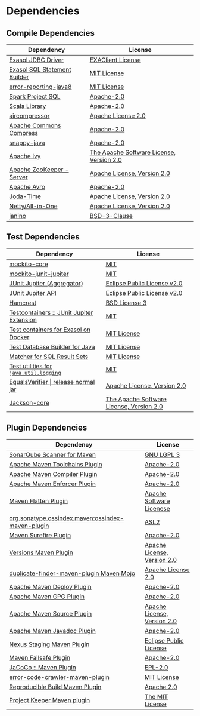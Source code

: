 <!-- @formatter:off -->
# Dependencies

## Compile Dependencies

| Dependency                        | License                                        |
| --------------------------------- | ---------------------------------------------- |
| [Exasol JDBC Driver][0]           | [EXAClient License][1]                         |
| [Exasol SQL Statement Builder][2] | [MIT License][3]                               |
| [error-reporting-java8][4]        | [MIT License][5]                               |
| [Spark Project SQL][6]            | [Apache-2.0][7]                                |
| [Scala Library][8]                | [Apache-2.0][9]                                |
| [aircompressor][10]               | [Apache License 2.0][11]                       |
| [Apache Commons Compress][12]     | [Apache-2.0][13]                               |
| [snappy-java][14]                 | [Apache-2.0][11]                               |
| [Apache Ivy][15]                  | [The Apache Software License, Version 2.0][16] |
| [Apache ZooKeeper - Server][17]   | [Apache License, Version 2.0][13]              |
| [Apache Avro][18]                 | [Apache-2.0][13]                               |
| [Joda-Time][19]                   | [Apache License, Version 2.0][13]              |
| [Netty/All-in-One][20]            | [Apache License, Version 2.0][9]               |
| [janino][21]                      | [BSD-3-Clause][22]                             |

## Test Dependencies

| Dependency                                      | License                                        |
| ----------------------------------------------- | ---------------------------------------------- |
| [mockito-core][23]                              | [MIT][24]                                      |
| [mockito-junit-jupiter][23]                     | [MIT][24]                                      |
| [JUnit Jupiter (Aggregator)][25]                | [Eclipse Public License v2.0][26]              |
| [JUnit Jupiter API][25]                         | [Eclipse Public License v2.0][26]              |
| [Hamcrest][27]                                  | [BSD License 3][28]                            |
| [Testcontainers :: JUnit Jupiter Extension][29] | [MIT][30]                                      |
| [Test containers for Exasol on Docker][31]      | [MIT License][32]                              |
| [Test Database Builder for Java][33]            | [MIT License][34]                              |
| [Matcher for SQL Result Sets][35]               | [MIT License][36]                              |
| [Test utilities for `java.util.logging`][37]    | [MIT][24]                                      |
| [EqualsVerifier \| release normal jar][38]      | [Apache License, Version 2.0][13]              |
| [Jackson-core][39]                              | [The Apache Software License, Version 2.0][13] |

## Plugin Dependencies

| Dependency                                              | License                           |
| ------------------------------------------------------- | --------------------------------- |
| [SonarQube Scanner for Maven][40]                       | [GNU LGPL 3][41]                  |
| [Apache Maven Toolchains Plugin][42]                    | [Apache-2.0][13]                  |
| [Apache Maven Compiler Plugin][43]                      | [Apache-2.0][13]                  |
| [Apache Maven Enforcer Plugin][44]                      | [Apache-2.0][13]                  |
| [Maven Flatten Plugin][45]                              | [Apache Software Licenese][13]    |
| [org.sonatype.ossindex.maven:ossindex-maven-plugin][46] | [ASL2][16]                        |
| [Maven Surefire Plugin][47]                             | [Apache-2.0][13]                  |
| [Versions Maven Plugin][48]                             | [Apache License, Version 2.0][13] |
| [duplicate-finder-maven-plugin Maven Mojo][49]          | [Apache License 2.0][7]           |
| [Apache Maven Deploy Plugin][50]                        | [Apache-2.0][13]                  |
| [Apache Maven GPG Plugin][51]                           | [Apache-2.0][13]                  |
| [Apache Maven Source Plugin][52]                        | [Apache License, Version 2.0][13] |
| [Apache Maven Javadoc Plugin][53]                       | [Apache-2.0][13]                  |
| [Nexus Staging Maven Plugin][54]                        | [Eclipse Public License][55]      |
| [Maven Failsafe Plugin][56]                             | [Apache-2.0][13]                  |
| [JaCoCo :: Maven Plugin][57]                            | [EPL-2.0][58]                     |
| [error-code-crawler-maven-plugin][59]                   | [MIT License][60]                 |
| [Reproducible Build Maven Plugin][61]                   | [Apache 2.0][16]                  |
| [Project Keeper Maven plugin][62]                       | [The MIT License][63]             |

[0]: http://www.exasol.com/
[1]: https://repo1.maven.org/maven2/com/exasol/exasol-jdbc/24.0.0/exasol-jdbc-24.0.0-license.txt
[2]: https://github.com/exasol/sql-statement-builder/
[3]: https://github.com/exasol/sql-statement-builder/blob/main/LICENSE
[4]: https://github.com/exasol/error-reporting-java/
[5]: https://github.com/exasol/error-reporting-java/blob/main/LICENSE
[6]: https://spark.apache.org/
[7]: http://www.apache.org/licenses/LICENSE-2.0.html
[8]: https://www.scala-lang.org/
[9]: https://www.apache.org/licenses/LICENSE-2.0
[10]: https://github.com/airlift/aircompressor
[11]: https://www.apache.org/licenses/LICENSE-2.0.html
[12]: https://commons.apache.org/proper/commons-compress/
[13]: https://www.apache.org/licenses/LICENSE-2.0.txt
[14]: https://github.com/xerial/snappy-java
[15]: http://ant.apache.org/ivy/
[16]: http://www.apache.org/licenses/LICENSE-2.0.txt
[17]: http://zookeeper.apache.org/zookeeper
[18]: https://avro.apache.org
[19]: https://www.joda.org/joda-time/
[20]: https://netty.io/netty-all/
[21]: http://janino-compiler.github.io/janino/
[22]: https://spdx.org/licenses/BSD-3-Clause.html
[23]: https://github.com/mockito/mockito
[24]: https://opensource.org/licenses/MIT
[25]: https://junit.org/junit5/
[26]: https://www.eclipse.org/legal/epl-v20.html
[27]: http://hamcrest.org/JavaHamcrest/
[28]: http://opensource.org/licenses/BSD-3-Clause
[29]: https://java.testcontainers.org
[30]: http://opensource.org/licenses/MIT
[31]: https://github.com/exasol/exasol-testcontainers/
[32]: https://github.com/exasol/exasol-testcontainers/blob/main/LICENSE
[33]: https://github.com/exasol/test-db-builder-java/
[34]: https://github.com/exasol/test-db-builder-java/blob/main/LICENSE
[35]: https://github.com/exasol/hamcrest-resultset-matcher/
[36]: https://github.com/exasol/hamcrest-resultset-matcher/blob/main/LICENSE
[37]: https://github.com/exasol/java-util-logging-testing/
[38]: https://www.jqno.nl/equalsverifier
[39]: https://github.com/FasterXML/jackson-core
[40]: http://sonarsource.github.io/sonar-scanner-maven/
[41]: http://www.gnu.org/licenses/lgpl.txt
[42]: https://maven.apache.org/plugins/maven-toolchains-plugin/
[43]: https://maven.apache.org/plugins/maven-compiler-plugin/
[44]: https://maven.apache.org/enforcer/maven-enforcer-plugin/
[45]: https://www.mojohaus.org/flatten-maven-plugin/
[46]: https://sonatype.github.io/ossindex-maven/maven-plugin/
[47]: https://maven.apache.org/surefire/maven-surefire-plugin/
[48]: https://www.mojohaus.org/versions/versions-maven-plugin/
[49]: https://basepom.github.io/duplicate-finder-maven-plugin
[50]: https://maven.apache.org/plugins/maven-deploy-plugin/
[51]: https://maven.apache.org/plugins/maven-gpg-plugin/
[52]: https://maven.apache.org/plugins/maven-source-plugin/
[53]: https://maven.apache.org/plugins/maven-javadoc-plugin/
[54]: http://www.sonatype.com/public-parent/nexus-maven-plugins/nexus-staging/nexus-staging-maven-plugin/
[55]: http://www.eclipse.org/legal/epl-v10.html
[56]: https://maven.apache.org/surefire/maven-failsafe-plugin/
[57]: https://www.jacoco.org/jacoco/trunk/doc/maven.html
[58]: https://www.eclipse.org/legal/epl-2.0/
[59]: https://github.com/exasol/error-code-crawler-maven-plugin/
[60]: https://github.com/exasol/error-code-crawler-maven-plugin/blob/main/LICENSE
[61]: http://zlika.github.io/reproducible-build-maven-plugin
[62]: https://github.com/exasol/project-keeper/
[63]: https://github.com/exasol/project-keeper/blob/main/LICENSE
